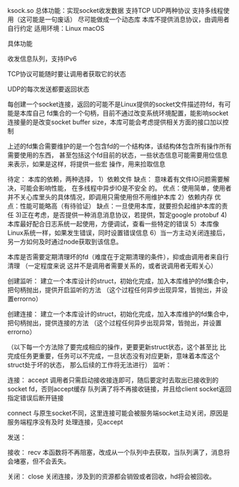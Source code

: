 ksock.so
总体功能：实现socket收发数据 支持TCP UDP两种协议 支持多线程使用（这可能是一句废话）
尽可能做成一个动态库
本库不提供消息协议，由调用者自行约定
适用环境：Linux macOS

具体功能


收发信息队列，支持IPv6


TCP协议可能随时要让调用者获取它的状态

UDP的每次发送都要返回状态

每创建一个socket连接，返回的可能不是Linux提供的socket文件描述符fd，有可能是本库自己
fd集合的一个句柄，目前不通过改变系统环境配置，能影响socket连接量的是改变socket buffer
size，本库可能会考虑提供相关方面的接口加以控制

上述的fd集合需要维护的是一个包含fd的一个结构体，该结构体包含所有操作所有需要使用的东西，
甚至包括这个fd目前的状态，一些状态信息可能需要用位信息来表示，如果是这样，将提供一些宏
操作，用来捡取信息

待定：
本库的依赖，两种选择，
1）依赖文件  缺点： 意味着有文件IO问题需要解决，可能会影响性能， 在多线程中异步IO是不安全
的。  优点：使用简单，使用者并不关心库里头的具体情况，即调用只需使用但不用维护本库
2）依赖内存  优点：性能可能略高（有待验证） 缺点：一旦使用本库，就要担负起维护本库的责任 
3)正在考虑，是否提供一种消息消息协议，若提供，暂定google protobuf
4)本库最好配合日志系统一起使用，方便调试，查看一些特定的错误
5）本库像Linux系统一样，如果发生错误，同时设置错误信息
6）当一方主动关闭连接后，另一方如何及时通过node获取到该信息。

本库是否需要定期清理坏的fd（难度在于定期清理的条件），抑或由调用者来自行清理 （一定程度来说
这并不是调用者需要关系的，或者说调用者无暇关心）

创建监听：
建立一个本库设计的struct，初始化完成，加入本库维护的fd集合中，把句柄抛出，提供开启监听的方法
（这个过程任何异步出现异常，皆抛出，并设置errorno）

创建连接：
建立一个本库设计的struct，初始化完成，加入本库维护的fd集合中，把句柄抛出，提供连接的方法
（这个过程任何异步出现异常，皆抛出，并设置errorno）


（以下每一个方法除了要完成相应的操作，更要更新struct状态，这个甚至比
比完成任务更重要，任务可以不完成，一旦状态没有对应更新，意味着本库这个struct处于坏的状态，
那么后续的工作将无法进行）
监听：

连接：
accept  调用者只需启动接收接连即可，随后要定时去取出已接收到的socket fd，否则accept缓存
        队列满了将不再接收链接，并且给client socket返回指定错误后断开链接

connect 与原生socket不同，这里连接可能会被服务端socket主动关闭，原因是服务端程序没有及时
        处理连接，见accept

发送：

接收：
recv    本函数将不再阻塞，改成从一个队列中去获取，当队列满了，消息将会堵塞，但不会丢失。

关闭：
close   关闭连接，涉及到的资源都会销毁或者回收，hd将会被回收。